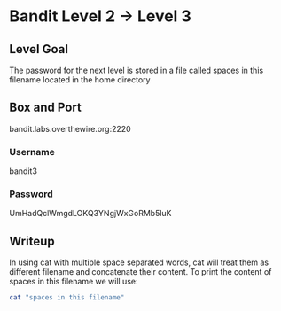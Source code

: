 # Bandit Level 2 → Level 3

## Level Goal
The password for the next level is stored in a file called spaces in this filename located in the home directory

## Box and Port
bandit.labs.overthewire.org:2220

### Username
bandit3
### Password
UmHadQclWmgdLOKQ3YNgjWxGoRMb5luK

## Writeup
In using cat with multiple space separated words, cat will treat them as different filename and concatenate their content. To print the content of spaces in this filename we will use: 
```bash
cat "spaces in this filename"
```
